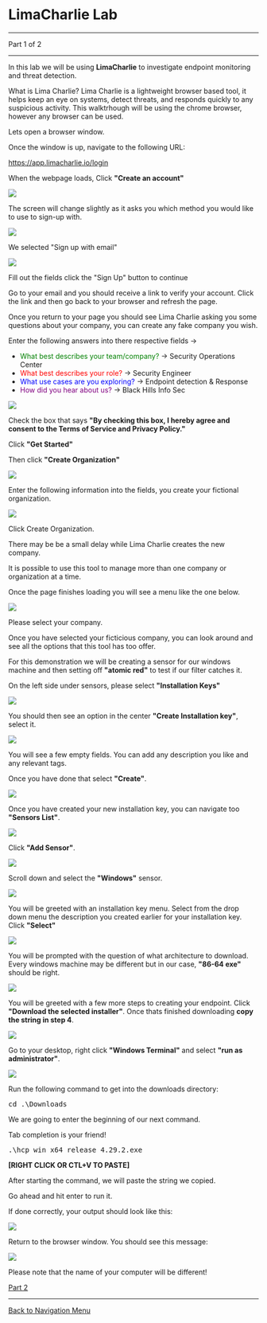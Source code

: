# LimaCharlie Lab

---

Part 1 of 2

---

In this lab we will be using **LimaCharlie** to investigate endpoint monitoring and threat detection.

What is Lima Charlie? Lima Charlie is a lightweight browser based tool, it helps keep an eye on systems, detect threats, and responds quickly to any suspicious activity.  This walktrhough will be using the chrome browser, however any browser can be used.

Lets open a browser window. 

Once the window is up, navigate to the following URL:


https://app.limacharlie.io/login


When the webpage loads, Click **"Create an account"**

![](attachments/register_an_account.PNG)

The screen will change slightly as it asks you which method you would like to use to sign-up with. 

![](attachments/LimaCharlie_signupmethod.png)

We selected "Sign up with email"

![](attachments/SIGN_UP_BUTTON.PNG)

Fill out the fields click the "Sign Up" button to continue

Go to your email and you should receive a link to verify your account. Click the link and then go back to your browser and refresh the page.

Once you return to your page you should see Lima Charlie asking you some questions about your company, you can create any fake company you wish.

Enter the following answers into there respective fields ->

* <span style="color:green">What best describes your team/company?</span> -> Security Operations Center
* <span style="color:red">What best describes your role?</span> -> Security Engineer
* <span style="color:blue">What use cases are you exploring?</span> -> Endpoint detection & Response
* <span style="color:purple">How did you hear about us?</span> -> Black Hills Info Sec

![](attachments/company_setup_menu.PNG)

Check the box that says **"By checking this box, I hereby agree and consent to the Terms of Service and Privacy Policy."**

Click **"Get Started"**

Then click **"Create Organization"** 

![](attachments/create_an_organization.PNG)

Enter the following information into the fields, you create your fictional organization.

![](attachments/ficticious_company_selection.PNG)

Click Create Organization.

There may be be a small delay while Lima Charlie creates the new company.

It is possible to use this tool to manage more than one company or organization at a time.

Once the page finishes loading you will see a menu like the one below. 

![](attachments/selectorganization.png)

Please select your company. 

Once you have selected your ficticious company, you can look around and see all the options that this tool has too offer.

For this demonstration we will be creating a sensor for our windows machine and then setting off **"atomic red"** to test if our filter catches it.

On the left side under sensors, please select **"Installation Keys"**

![](attachments/one.PNG)

You should then see an option in the center **"Create Installation key"**, select it. 

![](attachments/two.PNG)

You will see a few empty fields.  You can add any description you like and any relevant tags.

Once you have done that select **"Create"**.

![](attachments/three.PNG)

Once you have created your new installation key, you can navigate too **"Sensors List"**.  

![](attachments/four.PNG)

Click **"Add Sensor"**.

![](attachments/addsensor.png)

Scroll down and select the **"Windows"** sensor.

![](attachments/five.PNG)

You will be greeted with an installation key menu. Select from the drop down menu the description you created earlier for your installation key. Click **"Select"**

![](attachments/six.PNG)

You will be prompted with the question of what architecture to download.  Every windows machine may be different but in our case, **"86-64 exe"** should be right.

![](attachments/seven.PNG)

You will be greeted with a few more steps to creating your endpoint. 
Click **"Download the selected installer"**.
Once thats finished downloading **copy the string in step 4**.  

![](attachments/eight.PNG)

Go to your desktop, right click **"Windows Terminal"** and select **"run as administrator"**.

![](attachments/nine.PNG)

Run the following command to get into the downloads directory:


<pre>cd .\Downloads</pre>


We are going to enter the beginning of our next command.

Tab completion is your friend!


<pre>.\hcp_win_x64_release_4.29.2.exe</pre>


**[RIGHT CLICK OR CTL+V TO PASTE]**

After starting the command, we will paste the string we copied.   

Go ahead and hit enter to run it. 

If done correctly, your output should look like this:

![](attachments/correctoutput.png)

Return to the browser window. You should see this message:

![](attachments/success.PNG)

Please note that the name of your computer will be different!

<a href="https://github.com/strandjs/IntroLabs/blob/master/IntroClassFiles/Tools/IntroClass/LCmeetsAtomicRed/LCAR.md">Part 2</a>

***
[Back to Navigation Menu](/IntroClassFiles/navigation.md)
